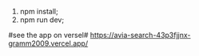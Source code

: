 1) npm install;
2) npm run dev;

#see the app on versel#
https://avia-search-43p3fjjnx-gramm2009.vercel.app/
